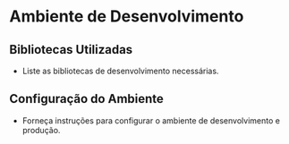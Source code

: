 # Ambiente de Desenvolvimento

## Bibliotecas Utilizadas

- Liste as bibliotecas de desenvolvimento necessárias.

## Configuração do Ambiente

- Forneça instruções para configurar o ambiente de desenvolvimento e produção.
